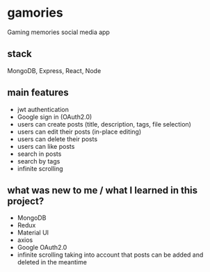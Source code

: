 # gamories
Gaming memories social media app

## stack
MongoDB, Express, React, Node

## main features
- jwt authentication
- Google sign in (OAuth2.0)
- users can create posts (title, description, tags, file selection)
- users can edit their posts (in-place editing)
- users can delete their posts
- users can like posts
- search in posts
- search by tags
- infinite scrolling


## what was new to me / what I learned in this project?
- MongoDB
- Redux
- Material UI
- axios
- Google OAuth2.0
- infinite scrolling taking into account that posts can be added and deleted in the meantime
